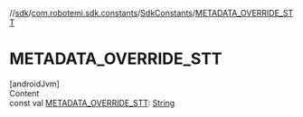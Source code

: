 //[sdk](../../../index.md)/[com.robotemi.sdk.constants](../index.md)/[SdkConstants](index.md)/[METADATA_OVERRIDE_STT](-m-e-t-a-d-a-t-a_-o-v-e-r-r-i-d-e_-s-t-t.md)



# METADATA_OVERRIDE_STT  
[androidJvm]  
Content  
const val [METADATA_OVERRIDE_STT](-m-e-t-a-d-a-t-a_-o-v-e-r-r-i-d-e_-s-t-t.md): [String](https://kotlinlang.org/api/latest/jvm/stdlib/kotlin/-string/index.html)  



